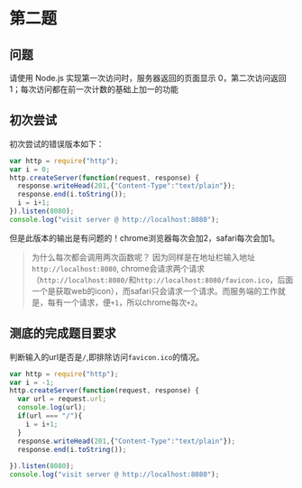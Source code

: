 # 第二题

## 问题

请使用 Node.js 实现第一次访问时，服务器返回的页面显示 0，第二次访问返回 1；每次访问都在前一次计数的基础上加一的功能

## 初次尝试

初次尝试的错误版本如下：

```javascript
var http = require("http");
var i = 0;
http.createServer(function(request, response) {
  response.writeHead(201,{"Content-Type":"text/plain"});
  response.end(i.toString());
  i = i+1;
}).listen(8080);
console.log("visit server @ http://localhost:8080");
```


但是此版本的输出是有问题的！chrome浏览器每次会加2，safari每次会加1。

> 为什么每次都会调用两次函数呢？
> 因为同样是在地址栏输入地址 `http://localhost:8080`, chrome会请求两个请求（`http://localhost:8080/`和`http://localhost:8080/favicon.ico`，后面一个是获取web的icon），而safari只会请求一个请求。而服务端的工作就是，每有一个请求，便`+1`，所以chrome每次`+2`。

## 测底的完成题目要求

判断输入的url是否是`/`,即排除访问`favicon.ico`的情况。

```javascript
var http = require("http");
var i = -1;
http.createServer(function(request, response) {
  var url = request.url;
  console.log(url);
  if(url === "/"){
  	i = i+1;
  }
  response.writeHead(201,{"Content-Type":"text/plain"});
  response.end(i.toString());
  
}).listen(8080);
console.log("visit server @ http://localhost:8080");

```

